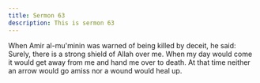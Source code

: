 ```yaml
---
title: Sermon 63
description: This is sermon 63
---
```


When Amir al-mu'minin was warned of being killed by deceit, he said:
Surely, there is a strong shield of Allah over me. When my day would come it would get
away from me and hand me over to death. At that time neither an arrow would go amiss nor a
wound would heal up.